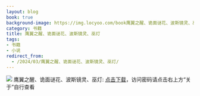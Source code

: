 ```yaml
---
layout: blog
book: true
background-image: https://img.locyoo.com/book鹰翼之醒、诡面谜花、波斯镜灵、巫灯.jpg
category: 书籍
title: 鹰翼之醒、诡面谜花、波斯镜灵、巫灯
tags:
- 书籍
- 小说
redirect_from:
  - /2024/03/鹰翼之醒、诡面谜花、波斯镜灵、巫灯/
---
```

![](https://img.locyoo.com/book鹰翼之醒、诡面谜花、波斯镜灵、巫灯.jpg)
鹰翼之醒、诡面谜花、波斯镜灵、巫灯: <a name = "ref1" href="https://url18.ctfile.com/f/50983618-1418301935-b5747a?p=3619">点击下载</a>，访问密码请点击右上方“关于”自行查看